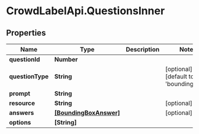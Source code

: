 # CrowdLabelApi.QuestionsInner

## Properties

Name | Type | Description | Notes
------------ | ------------- | ------------- | -------------
**questionId** | **Number** |  | 
**questionType** | **String** |  | [optional] [default to &#39;bounding_box&#39;]
**prompt** | **String** |  | 
**resource** | **String** |  | [optional] 
**answers** | [**[BoundingBoxAnswer]**](BoundingBoxAnswer.md) |  | [optional] 
**options** | **[String]** |  | 


